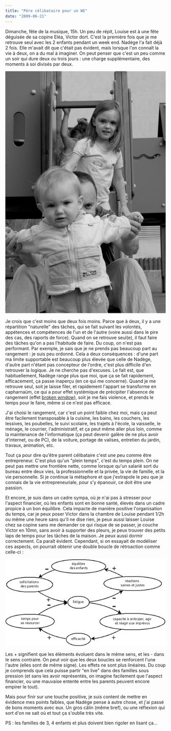 ```yaml
---
title: "Père célibataire pour un WE"
date: "2009-06-21"
---
```


Dimanche, fête de la musique, 15h. Un peu de répit, Louise est à une fête déguisée de sa copine Eléa, Victor dort. C'est la première fois que je me retrouve seul avec les 2 enfants pendant un week end. Nadège l'a fait déjà 2 fois. Elle m'avait dit que c'était pas évident, mais lorsque l'on connaît la vie à deux, on a du mal à imaginer. On peut penser que c'est un peu comme un soir qui dure deux ou trois jours : une charge supplémentaire, des moments à soi divisés par deux.

![A la fête d'Eléa](images/IMGP4832.jpg)

Je crois que c'est moins que deux fois moins. Parce que à deux, il y a une répartition "naturelle" des tâches, qui se fait suivant les volontés, appétences et compétences de l'un et de l'autre (voire aussi dans le pire des cas, des raports de force). Quand on se retrouve seul(e), il faut faire des tâches qu'on a pas l'habitude de faire. Du coup, on n'est pas performant. Par exemple, je sais que je ne prends pas beaucoup part au rangement : je suis peu ordonné. Cela a deux conséquences : d'une part ma limite supportable est beaucoup plus élevée que celle de Nadège, d'autre part n'étant pas concepteur de l'ordre, c'est plus difficile d'en retrouver la logique. Je ne cherche pas d'excuses. Le fait est, que habituellement, Nadège range plus que moi, que ça se fait rapidement, efficacement, ça passe inaperçu (en ce qui me concerne). Quand je me retrouve seul, soit je laisse filer, et rapidement l'appart se transforme en capharnaüm, ce qui a pour effet systémique de précipiter l'absence de rangement (effet [broken window](http://en.wikipedia.org/wiki/Fixing_Broken_Windows)), soit je me fais violence, et prends le temps pour le faire, même si ce n'est pas efficace.

J'ai choisi le rangement, car c'est un point faible chez moi, mais ça peut être facilement transposable à la cuisine, les bains, les couchers, les lessives, les poubelles, le suivi scolaire, les trajets à l'école, la vaisselle, le ménage, le courrier, l'administratif, et ça peut même aller plus loin, comme la maintenance de l'informatique (ça peut devenir galère de ne plus avoir d'internet, ou de PC), de la voiture, portage de valises, entretien du jardin, travaux, animation, etc.

Tout ça pour dire qu'être parent célibataire c'est une peu comme être entrepreneur. C'est plus qu'un "plein temps", c'est du temps plein. On ne peut pas mettre une frontière nette, comme lorsque qu'un salarié sort du bureau entre deux vies, la professionnelle et la privée, la vie de famille, et la vie personnelle. Si je continue la métaphore et que j'extrapole le peu que je connais de la vie entrepreneuriale, pour s'y épanouir, ce doit être une passion.

Et encore, je suis dans un cadre sympa, où je n'ai pas à stresser pour l'aspect financier, où les enfants sont en bonne santé, élevés dans un cadre propice à un bon équilibre. Cela impacte de manière positive l'organisation du temps, car je peux poser Victor dans la chambre de Louise pendant 1/2h ou même une heure sans qu'il ne dise rien, je peux aussi laisser Louise chez sa copine sans me demander ce qui risque de se passer, je couche Victor en 10mn, sans avoir à supporter des pleurs, je peux trouver des petits laps de temps pour les tâches de la maison. Je peux aussi dormir correctement. Ca paraît évident. Cependant, si on essayait de modéliser ces aspects, on pourrait obtenir une double boucle de rétroaction comme celle-ci :

![boucle de rétroaction](images/boucle_retroaction3.png)

Les + signifient que les éléments évoluent dans le même sens, et les - dans le sens contraire. On peut voir que les deux boucles se renforcent l'une l'autre (elles sont de même signe). Les effets ne sont plus linéaires. Du coup je comprends que cela puisse partir "en live" dans des familles sous pression (et sans les avoir représentés, on imagine facilement que l'aspect financier, ou une mauvaise entente entre les parents peuvent encore empirer le tout).

Mais pour finir sur une touche positive, je suis content de mettre en évidence mes points faibles, que Nadège pense à autre chose, et j'ai passé de bons moments avec eux. Un gros câlin (même bref), ou une réflexion qui sort d'on ne sait où et tout ça s'oublie très vite.

PS : les familles de 3, 4 enfants et plus doivent bien rigoler en lisant ça...
